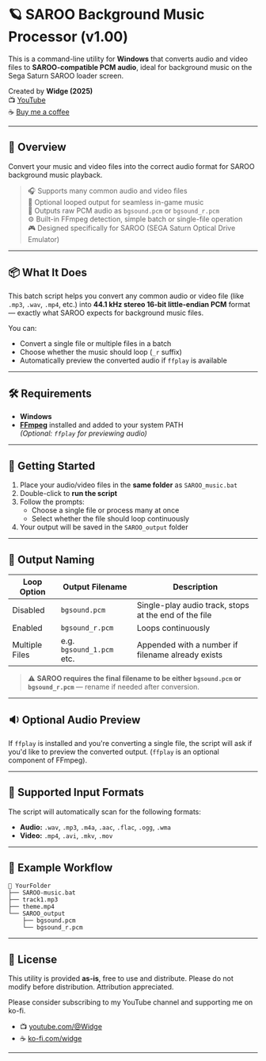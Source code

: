 # 🪐 SAROO Background Music Processor (v1.00)

This is a command-line utility for **Windows** that converts audio and video files to **SAROO-compatible PCM audio**, ideal for background music on the Sega Saturn SAROO loader screen.

Created by **Widge (2025)**  
📺 [YouTube](https://www.youtube.com/@Widge)  
☕ [Buy me a coffee](https://ko-fi.com/widge)

---

## 📖 Overview

Convert your music and video files into the correct audio format for SAROO background music playback.

> 🎧 Supports many common audio and video files  
> 🔁 Optional looped output for seamless in-game music  
> 💾 Outputs raw PCM audio as `bgsound.pcm` or `bgsound_r.pcm`  
> ⚙️ Built-in FFmpeg detection, simple batch or single-file operation  
> 🎮 Designed specifically for SAROO (SEGA Saturn Optical Drive Emulator)

---

## 📦 What It Does

This batch script helps you convert any common audio or video file (like `.mp3`, `.wav`, `.mp4`, etc.) into **44.1 kHz stereo 16-bit little-endian PCM** format — exactly what SAROO expects for background music files.

You can:
- Convert a single file or multiple files in a batch
- Choose whether the music should loop (`_r` suffix)
- Automatically preview the converted audio if `ffplay` is available

---

## 🛠️ Requirements

- **Windows**
- [**FFmpeg**](https://ffmpeg.org/download.html) installed and added to your system PATH  
  _(Optional: `ffplay` for previewing audio)_

---

## 🚀 Getting Started

1. Place your audio/video files in the **same folder** as `SAROO_music.bat`
2. Double-click to **run the script**
3. Follow the prompts:
   - Choose a single file or process many at once
   - Select whether the file should loop continuously
4. Your output will be saved in the `SAROO_output` folder

---

## 📂 Output Naming

| Loop Option     | Output Filename           | Description                                             |
|-----------------|---------------------------|---------------------------------------------------------|
| Disabled        | `bgsound.pcm`             | Single-play audio track, stops at the end of the file   |
| Enabled         | `bgsound_r.pcm`           | Loops continuously                                      |
| Multiple Files  | e.g. `bgsound_1.pcm` etc. | Appended with a number if filename already exists       |

> ⚠️ **SAROO requires the final filename to be either `bgsound.pcm` or `bgsound_r.pcm`** — rename if needed after conversion.

---

## 🔉 Optional Audio Preview

If `ffplay` is installed and you're converting a single file, the script will ask if you'd like to preview the converted output.
(`ffplay` is an optional component of FFmpeg).

---

## 🎵 Supported Input Formats

The script will automatically scan for the following formats:

- **Audio:** `.wav`, `.mp3`, `.m4a`, `.aac`, `.flac`, `.ogg`, `.wma`
- **Video:** `.mp4`, `.avi`, `.mkv`, `.mov`

---

## 📂 Example Workflow

```plaintext
📁 YourFolder
├── SAROO-music.bat
├── track1.mp3
├── theme.mp4
└── SAROO_output
    ├── bgsound.pcm
    └── bgsound_r.pcm
```

---

## 📜 License

This utility is provided **as-is**, free to use and distribute.  Please do not modify before distribution.  Attribution appreciated.

Please consider subscribing to my YouTube channel and supporting me on ko-fi.

- 📺 [youtube.com/@Widge](https://www.youtube.com/@Widge)  
- ☕ [ko-fi.com/widge](https://ko-fi.com/widge)

---
